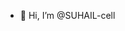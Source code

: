 - 👋 Hi, I’m @SUHAIL-cell

<!---
SUHAIL-cell/SUHAIL-cell is a ✨ special ✨ repository because its `README.md` (this file) appears on your GitHub profile.
You can click the Preview link to take a look at your changes.
<!DOCTYPE html>
<html lang="en">
<head>
  <meta charset="UTF-8" />
  <meta name="viewport" content="width=device-width, initial-scale=1.0"/>
  <title>Pookie Pet Game</title>
  <link rel="stylesheet" href="style.css"/>
</head>
<body>
  <div class="game-container">
    <h1>Meet Pookie!</h1>
    <div class="pet">
      <img id="pookie" src="https://i.imgur.com/3Ucz4D5.png" alt="Pookie the pet"/>
    </div>
    <div class="stats">
      <p>Happiness: <span id="happiness">50</span></p>
      <p>Energy: <span id="energy">50</span></p>
      <p>Hunger: <span id="hunger">50</span></p>
    </div>
    <div class="buttons">
      <button onclick="feed()">Feed</button>
      <button onclick="play()">Play</button>
      <button onclick="sleep()">Sleep</button>
    </div>
  </div>
  <script src="script.js"></script>
</body>
</html>
